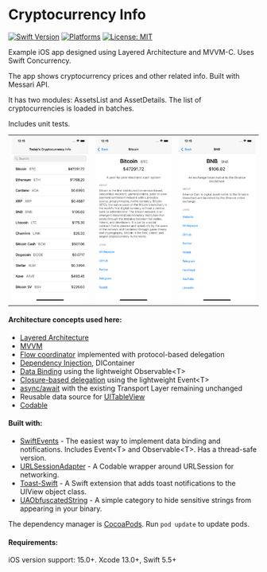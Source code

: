 # Cryptocurrency Info
[![Swift Version](https://img.shields.io/badge/Swift-5-F16D39.svg?style=flat)](https://swift.org)
[![Platforms](https://img.shields.io/badge/platform-iOS-lightgrey.svg)](https://developer.apple.com/swift/)
[![License: MIT](https://img.shields.io/badge/License-MIT-yellow.svg)](https://github.com/denissimon/Cryptocurrency-Info/blob/master/LICENSE)

Example iOS app designed using Layered Architecture and MVVM-C. Uses Swift Concurrency.

The app shows cryptocurrency prices and other related info. Built with Messari API.

It has two modules: AssetsList and AssetDetails. The list of cryptocurrencies is loaded in batches.

Includes unit tests.

<table> 
  <tr>
    <td> <img src="Screenshots/1 Cryptocurrency-Info - iPhone 11 - 2021-02-10.png" width = 252px></td>
    <td> <img src="Screenshots/2 Cryptocurrency-Info - iPhone 11 - 2021-02-10.png" width = 252px></td>
    <td> <img src="Screenshots/3 Cryptocurrency-Info - iPhone 11 - 2021-02-10.png" width = 252px></td>
  </tr>
</table>

#### Architecture concepts used here:

- [Layered Architecture][LayeredArchitectureLink]
- [MVVM][MVVMLink]
- [Flow coordinator][FlowCoordinatorLink] implemented with protocol-based delegation
- [Dependency Injection][DIContainerLink], DIContainer
- [Data Binding][DataBindingLink] using the lightweight Observable\<T\>
- [Closure-based delegation][ClosureBasedDelegationLink] using the lightweight Event\<T\>
- [async/await][AsyncAwaitLink] with the existing Transport Layer remaining unchanged
- Reusable data source for [UITableView][UITableViewDataSourceLink]
- [Codable][CodableLink]

[LayeredArchitectureLink]: https://en.wikipedia.org/wiki/Multitier_architecture
[MVVMLink]: https://github.com/denissimon/Cryptocurrency-Info/tree/master/CryptocurrencyInfo/Modules/AssetsFeature/AssetDetails
[FlowCoordinatorLink]: https://github.com/denissimon/Cryptocurrency-Info/tree/master/CryptocurrencyInfo/Coordinator
[DIContainerLink]: https://github.com/denissimon/Cryptocurrency-Info/blob/master/CryptocurrencyInfo/Coordinator/DIContainer/DIContainer.swift
[DataBindingLink]: https://github.com/denissimon/Cryptocurrency-Info/blob/master/CryptocurrencyInfo/Modules/AssetsFeature/AssetsList/ViewModel/AssetsListViewModel.swift
[ClosureBasedDelegationLink]: https://github.com/denissimon/Cryptocurrency-Info/blob/master/CryptocurrencyInfo/Modules/AssetsFeature/AssetsList/View/AssetsListDataSource.swift
[AsyncAwaitLink]: https://github.com/denissimon/Cryptocurrency-Info/tree/master/CryptocurrencyInfo/Data/Repositories
[UITableViewDataSourceLink]: https://github.com/denissimon/Cryptocurrency-Info/blob/master/CryptocurrencyInfo/Modules/AssetsFeature/AssetsList/View/AssetsListDataSource.swift
[CodableLink]: https://github.com/denissimon/Cryptocurrency-Info/blob/master/CryptocurrencyInfo/Modules/AssetsFeature/AssetDetails/Models/Profile.swift

#### Built with:

- [SwiftEvents](https://github.com/denissimon/SwiftEvents) - The easiest way to implement data binding and notifications. Includes Event\<T\> and Observable\<T\>. Has a thread-safe version.
- [URLSessionAdapter](https://github.com/denissimon/URLSessionAdapter) - A Codable wrapper around URLSession for networking.
- [Toast-Swift](https://github.com/scalessec/Toast-Swift) - A Swift extension that adds toast notifications to the UIView object class.
- [UAObfuscatedString](https://github.com/UrbanApps/UAObfuscatedString) - A simple category to hide sensitive strings from appearing in your binary.

The dependency manager is [CocoaPods](https://cocoapods.org). Run `pod update` to update pods.

#### Requirements:

iOS version support: 15.0+. Xcode 13.0+, Swift 5.5+
